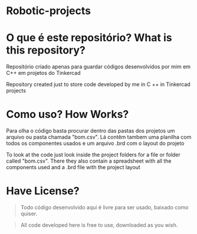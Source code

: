 # Robotic-projects

# O que é este repositório? What is this repository?


Repositório criado apenas para guardar códigos desenvolvidos por mim em C++
em projetos do Tinkercad

Repository created just to store code developed by me in C ++
in Tinkercad projects


# Como uso? How Works?


Para olha o código basta procurar dentro das pastas dos projetos um arquivo ou pasta chamada "bom.csv".
Lá contêm tambem uma planilha com todos os componentes usados e um arquivo .brd com o layout do projeto

To look at the code just look inside the project folders for a file or folder called "bom.csv".
There they also contain a spreadsheet with all the components used and a .brd file with the project layout

# Have License?


> Todo código desenvolvido aqui é livre para ser usado, baixado como quiser.



> All code developed here is free to use, downloaded as you wish.
